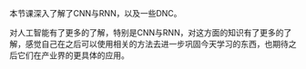 本节课深入了解了CNN与RNN，以及一些DNC。

对人工智能有了更多的了解，特别是CNN与RNN，对这方面的知识有了更多的了解，感觉自己在之后可以使用相关的方法去进一步巩固今天学习的东西，也期待之后它们在产业界的更具体的应用。